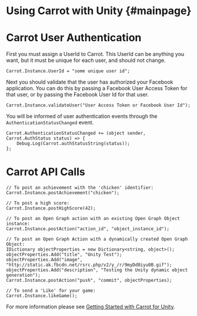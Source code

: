 Using Carrot with Unity                         {#mainpage}
============

# Carrot User Authentication

First you must assign a UserId to Carrot. This UserId can be anything you want, but it must be unique for each user, and should not change.

	Carrot.Instance.UserId = "some unique user id";

Next you should validate that the user has authorized your Facebook application. You can do this by passing a Facebook User Access Token for that user, or by passing the Facebook User Id for that user.

	Carrot.Instance.validateUser("User Access Token or Facebook User Id");

You will be informed of user authentication events through the `AuthenticationStatusChanged` event.

	Carrot.AuthenticationStatusChanged += (object sender, Carrot.AuthStatus status) => {
		Debug.Log(Carrot.authStatusString(status));
	};

# Carrot API Calls

	// To post an achievement with the 'chicken' identifier:
	Carrot.Instance.postAchievement("chicken");

	// To post a high score:
	Carrot.Instance.postHighScore(42);

	// To post an Open Graph action with an existing Open Graph Object instance:
	Carrot.Instance.postAction("action_id", "object_instance_id");

	// To post an Open Graph Action with a dynamically created Open Graph Object:
	IDictionary objectProperties = new Dictionary<string, object>();
	objectProperties.Add("title", "Unity Test");
	objectProperties.Add("image", "http://static.ak.fbcdn.net/rsrc.php/v2/y_/r/9myDd8iyu0B.gif");
	objectProperties.Add("description", "Testing the Unity dynamic object generation");
	Carrot.Instance.postAction("push", "commit", objectProperties);

	// To send a 'Like' for your game:
	Carrot.Instance.likeGame();

For more information please see [Getting Started with Carrot for Unity](https://gocarrot.com/docs/unity).
